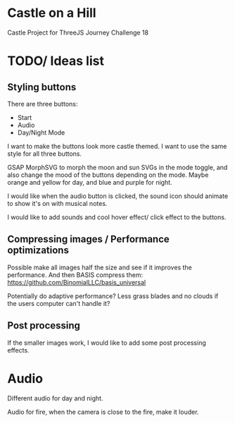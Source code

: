 # Castle on a Hill

Castle Project for ThreeJS Journey Challenge 18

# TODO/ Ideas list

## Styling buttons

There are three buttons:

- Start
- Audio
- Day/Night Mode

I want to make the buttons look more castle themed.
I want to use the same style for all three buttons.

GSAP MorphSVG to morph the moon and sun SVGs in the mode toggle, and also change the mood of the buttons depending on the mode. Maybe orange and yellow for day, and blue and purple for night.

I would like when the audio button is clicked, the sound icon should animate to show it's on with musical notes.

I would like to add sounds and cool hover effect/ click effect to the buttons.

## Compressing images / Performance optimizations

Possible make all images half the size and see if it improves the performance. And then BASIS compress them:
https://github.com/BinomialLLC/basis_universal

Potentially do adaptive performance? Less grass blades and no clouds if the users computer can't handle it?

## Post processing

If the smaller images work, I would like to add some post processing effects.

# Audio

Different audio for day and night.

Audio for fire, when the camera is close to the fire, make it louder.
